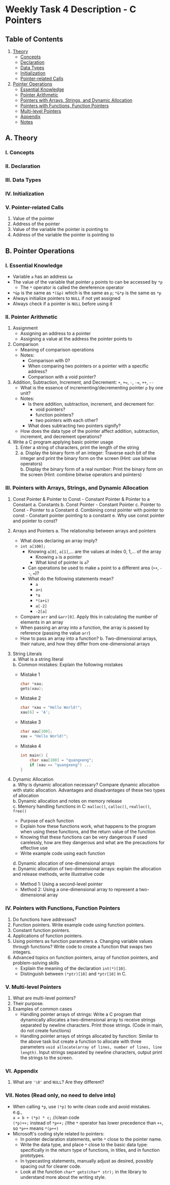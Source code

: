 # Weekly Task 4 Description - C Pointers

## Table of Contents
1. [Theory](#a-theory)
   - [Concepts](#i-concepts)
   - [Declaration](#ii-declaration)
   - [Data Types](#iii-data-types)
   - [Initialization](#iv-initialization)
   - [Pointer-related Calls](#v-pointer-related-calls)
2. [Pointer Operations](#b-pointer-operations)
   - [Essential Knowledge](#i-essential-knowledge)
   - [Pointer Arithmetic](#ii-pointer-arithmetic)
   - [Pointers with Arrays, Strings, and Dynamic Allocation](#iii-pointers-with-arrays-strings-and-dynamic-allocation)
   - [Pointers with Functions, Function Pointers](#iv-pointers-with-functions-function-pointers)
   - [Multi-level Pointers](#v-multi-level-pointers)
   - [Appendix](#vi-appendix)
   - [Notes](#vii-notes-read-only-no-need-to-delve-into)

## A. Theory
### I. Concepts
### II. Declaration
### III. Data Types
### IV. Initialization
### V. Pointer-related Calls
   1. Value of the pointer
   2. Address of the pointer
   3. Value of the variable the pointer is pointing to
   4. Address of the variable the pointer is pointing to

## B. Pointer Operations
### I. Essential Knowledge
   - Variable `a` has an address `&a`
   - The value of the variable that pointer `p` points to can be accessed by `*p`
     - The `*` operator is called the dereference operator
   - `*&p` is the same as `*(&p)` which is the same as `p`; `*&*p` is the same as `*p`
   - Always initialize pointers to `NULL` if not yet assigned
   - Always check if a pointer is `NULL` before using it

### II. Pointer Arithmetic
   1. Assignment
      - Assigning an address to a pointer
      - Assigning a value at the address the pointer points to
   2. Comparison
      - Meaning of comparison operations
      - Notes:
        - Comparison with 0?
        - When comparing two pointers or a pointer with a specific address?
        - Comparison with a void pointer?
   3. Addition, Subtraction, Increment, and Decrement: `+`, `+=`, `-`, `-=`, `++`, `--`
      - What is the essence of incrementing/decrementing pointer `p` by one unit?
      - Notes:
        - Is there addition, subtraction, increment, and decrement for:
          - void pointers?
          - function pointers?
          - two pointers with each other?
        - What does subtracting two pointers signify?
      - How does the data type of the pointer affect addition, subtraction, increment, and decrement operations?
   4. Write a C program applying basic pointer usage
      1) Enter a string of characters, print the length of the string
      2) a. Display the binary form of an integer: Traverse each bit of the integer and print the binary form on the screen (Hint: use bitwise operators)  
         b. Display the binary form of a real number: Print the binary form on the screen (Hint: combine bitwise operators and pointers)

### III. Pointers with Arrays, Strings, and Dynamic Allocation
   1. Const Pointer & Pointer to Const - Constant Pointer & Pointer to a Constant
      a. Constants
      b. Const Pointer - Constant Pointer
      c. Pointer to Const - Pointer to a Constant
      d. Combining const pointer with pointer to const - Constant pointer pointing to a constant
      e. Why use const pointer and pointer to const?
   2. Arrays and Pointers
      a. The relationship between arrays and pointers
         - What does declaring an array imply?
         - `int a[100];`
           - Knowing `a[0]`, `a[1]`,… are the values at index 0, 1,… of the array
             - Knowing `a` is a pointer
             - What kind of pointer is `a`?
           - Can operations be used to make `a` point to a different area (`++`, `--`, `=`)?
           - What do the following statements mean?
             - `a`
             - `a+i`
             - `*a`
             - `*(a+i)`
             - `a[-2]`
             - `-2[a]`
         - Compare `arr` and `&arr[0]`. Apply this in calculating the number of elements in an array
         - When passing an array into a function, the array is passed by reference (passing the value `arr`)
         - How to pass an array into a function?
      b. Two-dimensional arrays, their nature, and how they differ from one-dimensional arrays
   3. String Literals  
      a. What is a string literal  
      b. Common mistakes: Explain the following mistakes  
        - Mistake 1
            ```c
            char *xau;
            gets(xau);
            ```
        - Mistake 2
            ```c
            char *xau = "Hello World!";
            xau[6] = 'A';
            ```
         - Mistake 3
            ```c
            char xau[100];
            xau = "Hello World!";
            ```
         - Mistake 4
            ```c
            int main() {
                char xau[100] = "quangxeng";
                if (xau == "quangxeng") ...
            }
            ```
   4. Dynamic Allocation  
      a. Why is dynamic allocation necessary? Compare dynamic allocation with static allocation. Advantages and disadvantages of these two types of allocation  
      b. Dynamic allocation and notes on memory release  
      c. Memory handling functions in C: `malloc()`, `calloc()`, `realloc()`, `free()`  
        - Purpose of each function  
        - Explain how these functions work, what happens to the program when using these functions, and the return value of the function  
        - Knowing that these functions can be very dangerous if used carelessly, how are they dangerous and what are the precautions for effective use  
        - Write example code using each function

      d. Dynamic allocation of one-dimensional arrays  
      e. Dynamic allocation of two-dimensional arrays: explain the allocation and release methods, write illustrative code  
        - Method 1: Using a second-level pointer  
        - Method 2: Using a one-dimensional array to represent a two-dimensional array

### IV. Pointers with Functions, Function Pointers
   1. Do functions have addresses?
   2. Function pointers. Write example code using function pointers.
   3. Constant function pointers.
   4. Applications of function pointers.
   5. Using pointers as function parameters
      a. Changing variable values through functions? Write code to create a function that swaps two integers.
   6. Advanced topics on function pointers, array of function pointers, and problem-solving skills
      - Explain the meaning of the declaration `int(*)[10]`.
      - Distinguish between `(*ptr)[10]` and `*ptr[10]` in C.

### V. Multi-level Pointers
   1. What are multi-level pointers?
   2. Their purpose.
   3. Examples of common cases  
      - Handling pointer arrays of strings: Write a C program that dynamically allocates a two-dimensional array to receive strings separated by newline characters. Print those strings. (Code in main, do not create functions)  
      - Handling pointer arrays of strings allocated by function: Similar to the above task but create a function to allocate with three parameters `void allocate(array of lines, number of lines, line length)`. Input strings separated by newline characters, output print the strings to the screen.

### VI. Appendix
   1. What are `'\0'` and `NULL`? Are they different?

### VII. Notes (Read only, no need to delve into)
   - When calling `*p`, use `(*p)` to write clean code and avoid mistakes.  
     e.g.,  
      `a = b + (*p) * c;`   //clean code  
      `(*p)++;` instead of `*p++;`    //the `*` operator has lower precedence than `++`, so `*p++` means `*(p++)`  
   - Microsoft's coding style related to pointers:
     - In pointer declaration statements, write `*` close to the pointer name.
     - Write the data type, and place `*` close to the basic data type: specifically in the return type of functions, in titles, and in function prototypes.
     - In typecasting statements, manually adjust as desired, possibly spacing out for clearer code.
     - Look at the function `char* gets(char* str);` in the library to understand more about the writing style.